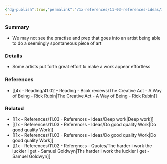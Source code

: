 ```yaml
---
{"dg-publish":true,"permalink":"/1x-references/11-03-references-ideas/it-may-take-a-lot-of-work-to-make-something-appear-sponteneous/","title":"It may take a lot of work to make something appear sponteneous","dgShowBacklinks":false}
---
```



### Summary
- We may not see the practise and prep that goes into an artist being able to do a seemingly spontaneous piece of art

### Details
- Some artists put forth great effort to make a work appear effortless

### References
- [[4x - Reading/41.02 - Reading - Book reviews/The Creative Act - A Way of Being - Rick Rubin\|The Creative Act - A Way of Being - Rick Rubin]]

### Related
- [[1x - References/11.03 - References - Ideas/Deep work\|Deep work]]
- [[1x - References/11.03 - References - Ideas/Do good quality Work\|Do good quality Work]]
- [[1x - References/11.03 - References - Ideas/Do good quality Work\|Do good quality Work]]
- [[1x - References/11.02 - References - Quotes/The harder i work the luckier i get - Samuel Goldwyn\|The harder i work the luckier i get - Samuel Goldwyn]]